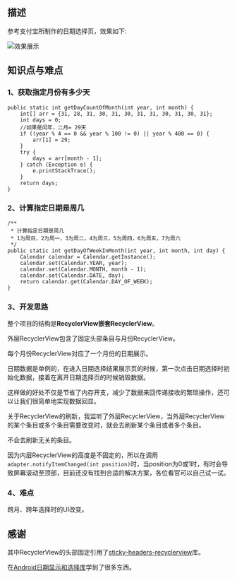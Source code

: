 ## 描述 ##
参考支付宝所制作的日期选择页，效果如下:

![效果展示](https://github.com/YuanTiger/YTDateSelect/blob/master/YTDateSelect_show_1.gif)

## 知识点与难点 ##
### 1、获取指定月份有多少天 ###
```
public static int getDayCountOfMonth(int year, int month) {
    int[] arr = {31, 28, 31, 30, 31, 30, 31, 31, 30, 31, 30, 31};
    int days = 0;
    //如果是闰年，二月= 29天
    if ((year % 4 == 0 && year % 100 != 0) || year % 400 == 0) {
        arr[1] = 29;
    }
    try {
        days = arr[month - 1];
    } catch (Exception e) {
        e.printStackTrace();
    }
    return days;
}
```

### 2、计算指定日期是周几 ###
```
/**
 * 计算指定日期是周几
 * 1为周日，2为周一，3为周二，4为周三，5为周四，6为周五，7为周六
 */
public static int getDayOfWeekInMonth(int year, int month, int day) {
    Calendar calendar = Calendar.getInstance();
    calendar.set(Calendar.YEAR, year);
    calendar.set(Calendar.MONTH, month - 1);
    calendar.set(Calendar.DATE, day);
    return calendar.get(Calendar.DAY_OF_WEEK);
}
```

### 3、开发思路 ###
整个项目的结构是**RecyclerView嵌套RecyclerView**。

外层RecyclerView包含了固定头部条目与月份RecyclerView。

每个月份RecyclerView对应了一个月份的日期展示。

日期数据是单例的，在进入日期选择结果展示页的时候，第一次点击日期选择时初始化数据，接着在离开日期选择页的时候销毁数据。

这样做的好处不仅是节省了内存开支，减少了数据来回传递接收的繁琐操作，还可以让我们很简单地实现数据回显。

关于RecyclerView的刷新，我监听了外层RecyclerView，当外层RecyclerView的某个条目或多个条目需要改变时，就会去刷新某个条目或者多个条目。

不会去刷新无关的条目。

因为内层RecyclerView的高度是不固定的，所以在调用` adapter.notifyItemChanged(int position)`时，当position为0或1时，有时会导致屏幕滚动至顶部，目前还没有找到合适的解决方案，各位看官可以自己试一试。

### 4、难点 ###
跨月、跨年选择时的UI改变。



## 感谢 ##
其中RecyclerView的头部固定引用了[sticky-headers-recyclerview](https://github.com/timehop/sticky-headers-recyclerview)库。

在[Android日期显示和选择库](http://www.jianshu.com/p/c0097ff3d44c)学到了很多东西。
